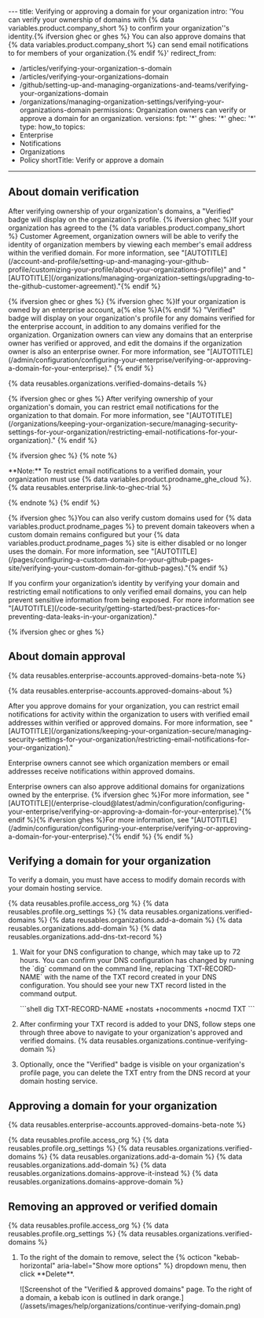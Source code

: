 \---
title: Verifying or approving a domain for your organization
intro: 'You can verify your ownership of domains with {% data variables.product.company\_short %} to confirm your organization''s identity.{% ifversion ghec or ghes %} You can also approve domains that {% data variables.product.company\_short %} can send email notifications to for members of your organization.{% endif %}'
redirect\_from:
  - /articles/verifying-your-organization-s-domain
  - /articles/verifying-your-organizations-domain
  - /github/setting-up-and-managing-organizations-and-teams/verifying-your-organizations-domain
  - /organizations/managing-organization-settings/verifying-your-organizations-domain
permissions: Organization owners can verify or approve a domain for an organization.
versions:
  fpt: '\*'
  ghes: '\*'
  ghec: '\*'
type: how\_to
topics:
  - Enterprise
  - Notifications
  - Organizations
  - Policy
shortTitle: Verify or approve a domain
---

## About domain verification

After verifying ownership of your organization's domains, a "Verified" badge will display on the organization's profile. {% ifversion ghec %}If your organization has agreed to the {% data variables.product.company\_short %} Customer Agreement, organization owners will be able to verify the identity of organization members by viewing each member's email address within the verified domain. For more information, see "\[AUTOTITLE\](/account-and-profile/setting-up-and-managing-your-github-profile/customizing-your-profile/about-your-organizations-profile)" and "\[AUTOTITLE\](/organizations/managing-organization-settings/upgrading-to-the-github-customer-agreement)."{% endif %}

{% ifversion ghec or ghes %}
{% ifversion ghec %}If your organization is owned by an enterprise account, a{% else %}A{% endif %} "Verified" badge will display on your organization's profile for any domains verified for the enterprise account, in addition to any domains verified for the organization. Organization owners can view any domains that an enterprise owner has verified or approved, and edit the domains if the organization owner is also an enterprise owner. For more information, see "\[AUTOTITLE\](/admin/configuration/configuring-your-enterprise/verifying-or-approving-a-domain-for-your-enterprise)."
{% endif %}

{% data reusables.organizations.verified-domains-details %}

{% ifversion ghec or ghes %}
After verifying ownership of your organization's domain, you can restrict email notifications for the organization to that domain. For more information, see "\[AUTOTITLE\](/organizations/keeping-your-organization-secure/managing-security-settings-for-your-organization/restricting-email-notifications-for-your-organization)."
{% endif %}

{% ifversion ghec %}
{% note %}

\*\*Note:\*\* To restrict email notifications to a verified domain, your organization must use {% data variables.product.prodname\_ghe\_cloud %}. {% data reusables.enterprise.link-to-ghec-trial %}

{% endnote %}
{% endif %}

{% ifversion ghec %}You can also verify custom domains used for {% data variables.product.prodname\_pages %} to prevent domain takeovers when a custom domain remains configured but your {% data variables.product.prodname\_pages %} site is either disabled or no longer uses the domain. For more information, see "\[AUTOTITLE\](/pages/configuring-a-custom-domain-for-your-github-pages-site/verifying-your-custom-domain-for-github-pages)."{% endif %}

If you confirm your organization’s identity by verifying your domain and restricting email notifications to only verified email domains, you can help prevent sensitive information from being exposed. For more information see "\[AUTOTITLE\](/code-security/getting-started/best-practices-for-preventing-data-leaks-in-your-organization)."

{% ifversion ghec or ghes %}

## About domain approval

{% data reusables.enterprise-accounts.approved-domains-beta-note %}

{% data reusables.enterprise-accounts.approved-domains-about %}

After you approve domains for your organization, you can restrict email notifications for activity within the organization to users with verified email addresses within verified or approved domains. For more information, see "\[AUTOTITLE\](/organizations/keeping-your-organization-secure/managing-security-settings-for-your-organization/restricting-email-notifications-for-your-organization)."

Enterprise owners cannot see which organization members or email addresses receive notifications within approved domains.

Enterprise owners can also approve additional domains for organizations owned by the enterprise. {% ifversion ghec %}For more information, see "\[AUTOTITLE\](/enterprise-cloud@latest/admin/configuration/configuring-your-enterprise/verifying-or-approving-a-domain-for-your-enterprise)."{% endif %}{% ifversion ghes %}For more information, see "\[AUTOTITLE\](/admin/configuration/configuring-your-enterprise/verifying-or-approving-a-domain-for-your-enterprise)."{% endif %}
{% endif %}

## Verifying a domain for your organization

To verify a domain, you must have access to modify domain records with your domain hosting service.

{% data reusables.profile.access\_org %}
{% data reusables.profile.org\_settings %}
{% data reusables.organizations.verified-domains %}
{% data reusables.organizations.add-a-domain %}
{% data reusables.organizations.add-domain %}
{% data reusables.organizations.add-dns-txt-record %}
1. Wait for your DNS configuration to change, which may take up to 72 hours. You can confirm your DNS configuration has changed by running the \`dig\` command on the command line, replacing \`TXT-RECORD-NAME\` with the name of the TXT record created in your DNS configuration. You should see your new TXT record listed in the command output.

   \`\`\`shell
   dig TXT-RECORD-NAME +nostats +nocomments +nocmd TXT
   \`\`\`

1. After confirming your TXT record is added to your DNS, follow steps one through three above to navigate to your organization's approved and verified domains.
{% data reusables.organizations.continue-verifying-domain %}
1. Optionally, once the "Verified" badge is visible on your organization's profile page, you can delete the TXT entry from the DNS record at your domain hosting service.

## Approving a domain for your organization

{% data reusables.enterprise-accounts.approved-domains-beta-note %}

{% data reusables.profile.access\_org %}
{% data reusables.profile.org\_settings %}
{% data reusables.organizations.verified-domains %}
{% data reusables.organizations.add-a-domain %}
{% data reusables.organizations.add-domain %}
{% data reusables.organizations.domains-approve-it-instead %}
{% data reusables.organizations.domains-approve-domain %}

## Removing an approved or verified domain

{% data reusables.profile.access\_org %}
{% data reusables.profile.org\_settings %}
{% data reusables.organizations.verified-domains %}
1. To the right of the domain to remove, select the {% octicon "kebab-horizontal" aria-label="Show more options" %} dropdown menu, then click \*\*Delete\*\*.

   !\[Screenshot of the "Verified & approved domains" page. To the right of a domain, a kebab icon is outlined in dark orange.\](/assets/images/help/organizations/continue-verifying-domain.png)